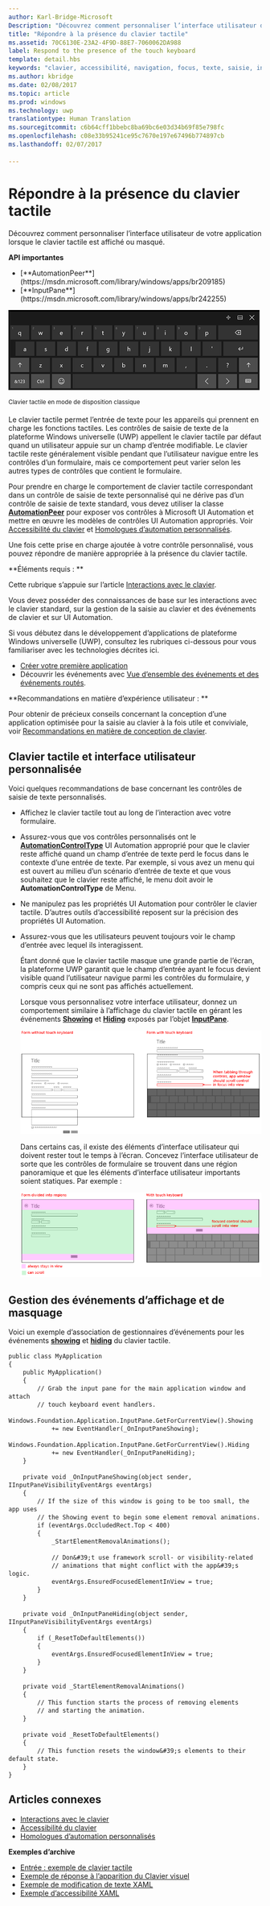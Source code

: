 ```yaml
---
author: Karl-Bridge-Microsoft
Description: "Découvrez comment personnaliser l’interface utilisateur de votre application lorsque le clavier tactile est affiché ou masqué."
title: "Répondre à la présence du clavier tactile"
ms.assetid: 70C6130E-23A2-4F9D-88E7-7060062DA988
label: Respond to the presence of the touch keyboard
template: detail.hbs
keywords: "clavier, accessibilité, navigation, focus, texte, saisie, interactions utilisateur"
ms.author: kbridge
ms.date: 02/08/2017
ms.topic: article
ms.prod: windows
ms.technology: uwp
translationtype: Human Translation
ms.sourcegitcommit: c6b64cff1bbebc8ba69bc6e03d34b69f85e798fc
ms.openlocfilehash: c08e33b95241ce95c7670e197e67496b774897cb
ms.lasthandoff: 02/07/2017

---
```


# <a name="respond-to-the-presence-of-the-touch-keyboard"></a>Répondre à la présence du clavier tactile
<link rel="stylesheet" href="https://az835927.vo.msecnd.net/sites/uwp/Resources/css/custom.css">

Découvrez comment personnaliser l’interface utilisateur de votre application lorsque le clavier tactile est affiché ou masqué.

<div class="important-apis" >
<b>API importantes</b><br/>
<ul>
<li>[**AutomationPeer**](https://msdn.microsoft.com/library/windows/apps/br209185)</li>
<li>[**InputPane**](https://msdn.microsoft.com/library/windows/apps/br242255)</li>
</ul>
</div> 



![clavier tactile en mode de disposition classique](images/touchkeyboard-standard.png)

<sup>Clavier tactile en mode de disposition classique</sup>

Le clavier tactile permet l’entrée de texte pour les appareils qui prennent en charge les fonctions tactiles. Les contrôles de saisie de texte de la plateforme Windows universelle (UWP) appellent le clavier tactile par défaut quand un utilisateur appuie sur un champ d’entrée modifiable. Le clavier tactile reste généralement visible pendant que l’utilisateur navigue entre les contrôles d’un formulaire, mais ce comportement peut varier selon les autres types de contrôles que contient le formulaire.

Pour prendre en charge le comportement de clavier tactile correspondant dans un contrôle de saisie de texte personnalisé qui ne dérive pas d’un contrôle de saisie de texte standard, vous devez utiliser la classe [**AutomationPeer**](https://msdn.microsoft.com/library/windows/apps/br209185) pour exposer vos contrôles à Microsoft UI Automation et mettre en œuvre les modèles de contrôles UI Automation appropriés. Voir [Accessibilité du clavier](https://msdn.microsoft.com/library/windows/apps/mt244347) et [Homologues d’automation personnalisés](https://msdn.microsoft.com/library/windows/apps/mt297667).

Une fois cette prise en charge ajoutée à votre contrôle personnalisé, vous pouvez répondre de manière appropriée à la présence du clavier tactile.

**Éléments requis :  **

Cette rubrique s’appuie sur l’article [Interactions avec le clavier](keyboard-interactions.md).

Vous devez posséder des connaissances de base sur les interactions avec le clavier standard, sur la gestion de la saisie au clavier et des événements de clavier et sur UI Automation.

Si vous débutez dans le développement d’applications de plateforme Windows universelle (UWP), consultez les rubriques ci-dessous pour vous familiariser avec les technologies décrites ici.

-   [Créer votre première application](https://msdn.microsoft.com/library/windows/apps/bg124288)
-   Découvrir les événements avec [Vue d’ensemble des événements et des événements routés](https://msdn.microsoft.com/library/windows/apps/mt185584).

**Recommandations en matière d’expérience utilisateur :  **

Pour obtenir de précieux conseils concernant la conception d’une application optimisée pour la saisie au clavier à la fois utile et conviviale, voir [Recommandations en matière de conception de clavier](https://msdn.microsoft.com/library/windows/apps/hh972345).

## <a name="touch-keyboard-and-a-custom-ui"></a>Clavier tactile et interface utilisateur personnalisée


Voici quelques recommandations de base concernant les contrôles de saisie de texte personnalisés.

-   Affichez le clavier tactile tout au long de l’interaction avec votre formulaire.

-   Assurez-vous que vos contrôles personnalisés ont le [**AutomationControlType**](https://msdn.microsoft.com/library/windows/apps/br209182) UI Automation approprié pour que le clavier reste affiché quand un champ d’entrée de texte perd le focus dans le contexte d’une entrée de texte. Par exemple, si vous avez un menu qui est ouvert au milieu d’un scénario d’entrée de texte et que vous souhaitez que le clavier reste affiché, le menu doit avoir le **AutomationControlType** de Menu.

-   Ne manipulez pas les propriétés UI Automation pour contrôler le clavier tactile. D’autres outils d’accessibilité reposent sur la précision des propriétés UI Automation.

-   Assurez-vous que les utilisateurs peuvent toujours voir le champ d’entrée avec lequel ils interagissent.

    Étant donné que le clavier tactile masque une grande partie de l’écran, la plateforme UWP garantit que le champ d’entrée ayant le focus devient visible quand l’utilisateur navigue parmi les contrôles du formulaire, y compris ceux qui ne sont pas affichés actuellement.

    Lorsque vous personnalisez votre interface utilisateur, donnez un comportement similaire à l’affichage du clavier tactile en gérant les événements [**Showing**](https://msdn.microsoft.com/library/windows/apps/br242262) et [**Hiding**](https://msdn.microsoft.com/library/windows/apps/br242260) exposés par l’objet [**InputPane**](https://msdn.microsoft.com/library/windows/apps/br242255).

    ![Formulaire avec et sans clavier tactile apparent](images/touch-keyboard-pan1.png)

    Dans certains cas, il existe des éléments d’interface utilisateur qui doivent rester tout le temps à l’écran. Concevez l’interface utilisateur de sorte que les contrôles de formulaire se trouvent dans une région panoramique et que les éléments d’interface utilisateur importants soient statiques. Par exemple :

    ![formulaire contenant des zones devant toujours rester affichées](images/touch-keyboard-pan2.png)

## <a name="handling-the-showing-and-hiding-events"></a>Gestion des événements d’affichage et de masquage


Voici un exemple d’association de gestionnaires d’événements pour les événements [**showing**](https://msdn.microsoft.com/library/windows/apps/br242262) et [**hiding**](https://msdn.microsoft.com/library/windows/apps/br242260) du clavier tactile.

```CSharp
public class MyApplication
{
    public MyApplication()
    {
        // Grab the input pane for the main application window and attach
        // touch keyboard event handlers.
        Windows.Foundation.Application.InputPane.GetForCurrentView().Showing  
            += new EventHandler(_OnInputPaneShowing);
        Windows.Foundation.Application.InputPane.GetForCurrentView().Hiding 
            += new EventHandler(_OnInputPaneHiding);
    }

    private void _OnInputPaneShowing(object sender, IInputPaneVisibilityEventArgs eventArgs)
    {
        // If the size of this window is going to be too small, the app uses 
        // the Showing event to begin some element removal animations.
        if (eventArgs.OccludedRect.Top < 400)
        {
            _StartElementRemovalAnimations();

            // Don&#39;t use framework scroll- or visibility-related 
            // animations that might conflict with the app&#39;s logic.
            eventArgs.EnsuredFocusedElementInView = true; 
        }
    }

    private void _OnInputPaneHiding(object sender, IInputPaneVisibilityEventArgs eventArgs)
    {
        if (_ResetToDefaultElements())
        {
            eventArgs.EnsuredFocusedElementInView = true; 
        }
    }

    private void _StartElementRemovalAnimations()
    {
        // This function starts the process of removing elements 
        // and starting the animation.
    }

    private void _ResetToDefaultElements()
    {
        // This function resets the window&#39;s elements to their default state.
    }
}
```

## <a name="related-articles"></a>Articles connexes

* [Interactions avec le clavier](keyboard-interactions.md)
* [Accessibilité du clavier](https://msdn.microsoft.com/library/windows/apps/mt244347)
* [Homologues d’automation personnalisés](https://msdn.microsoft.com/library/windows/apps/mt297667)


**Exemples d’archive**
* [Entrée : exemple de clavier tactile](http://go.microsoft.com/fwlink/p/?linkid=246019)
* [Exemple de réponse à l’apparition du Clavier visuel](http://go.microsoft.com/fwlink/p/?linkid=231633)
* [Exemple de modification de texte XAML](http://go.microsoft.com/fwlink/p/?LinkID=251417)
* [Exemple d’accessibilité XAML](http://go.microsoft.com/fwlink/p/?linkid=238570)
 

 





